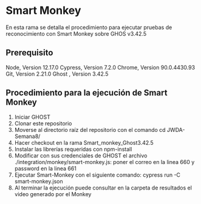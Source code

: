 # Smart Monkey

En esta rama se detalla el procedimiento para ejecutar pruebas de reconocimiento con Smart Monkey sobre GHOS v3.42.5

## Prerequisito

Node,              Version  12.17.0
Cypress,           Version  7.2.0
Chrome,            Version  90.0.4430.93
Git,               Version  2.21.0
Ghost ,            Version  3.42.5

## Procedimiento para la ejecución de Smart Monkey

1. Iniciar GHOST
2. Clonar este repositorio
3. Moverse al directorio raíz del repositorio con el comando cd JWDA-Semana8/
4. Hacer checkout en la rama Smart_monkey_Ghost3.42.5
5. Instalar las librerías requeridas con npm-install
6. Modificar con sus credenciales de GHOST el archivo ./integration/monkey/smart-monkey.js: poner el correo en la linea 660 y password en la linea 661
7. Ejecutar Smart-Monkey con el siguiente comando: cypress run -C smart-monkey.json
8. Al terminar la ejecución puede consultar en la carpeta de resultados el video generado por el Monkey
